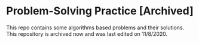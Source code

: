 # Problem-Solving Practice [Archived]

This repo contains some algorithms based problems and their solutions.
This repository is archived now and was last edited on 11/8/2020.
